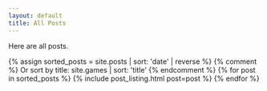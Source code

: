 ```yaml
---
layout: default
title: All Posts
---
```


Here are all posts.

<div class="post-list">
  {% assign sorted_posts = site.posts | sort: 'date' | reverse %} {% comment %} Or sort by title: site.games | sort: 'title' {% endcomment %}
  {% for post in sorted_posts %}
    {% include post_listing.html post=post %}
  {% endfor %}
</div>